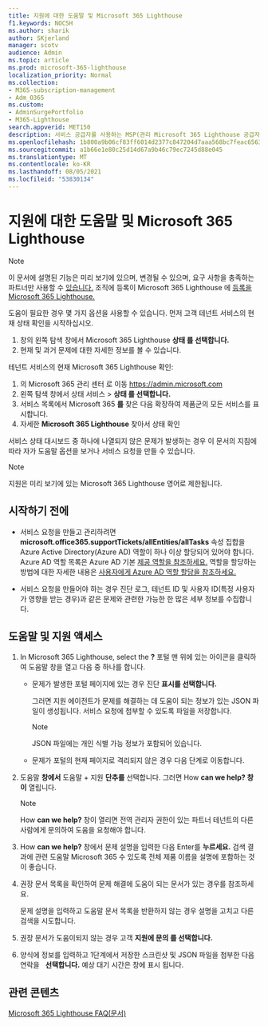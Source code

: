 ```yaml
---
title: 지원에 대한 도움말 및 Microsoft 365 Lighthouse
f1.keywords: NOCSH
ms.author: sharik
author: SKjerland
manager: scotv
audience: Admin
ms.topic: article
ms.prod: microsoft-365-lighthouse
localization_priority: Normal
ms.collection:
- M365-subscription-management
- Adm_O365
ms.custom:
- AdminSurgePortfolio
- M365-Lighthouse
search.appverid: MET150
description: 서비스 공급자를 사용하는 MSP(관리 Microsoft 365 Lighthouse 공급자)의 경우 도움말 및 지원을 받을 수 있는 방법을 알아보고자 합니다.
ms.openlocfilehash: 1b800a9b06cf83ff6014d2377c847204d7aaa568bc7feac65631adec22772ccc
ms.sourcegitcommit: a1b66e1e80c25d14d67a9b46c79ec7245d88e045
ms.translationtype: MT
ms.contentlocale: ko-KR
ms.lasthandoff: 08/05/2021
ms.locfileid: "53830134"
---
```

# <a name="get-help-and-support-for-microsoft-365-lighthouse"></a>지원에 대한 도움말 및 Microsoft 365 Lighthouse 

> [!NOTE]
> 이 문서에 설명된 기능은 미리 보기에 있으며, 변경될 수 있으며, 요구 사항을 충족하는 파트너만 사용할 수 [있습니다.](m365-lighthouse-requirements.md) 조직에 등록이 Microsoft 365 Lighthouse 에 [등록을 Microsoft 365 Lighthouse.](m365-lighthouse-sign-up.md)

도움이 필요한 경우 몇 가지 옵션을 사용할 수 있습니다. 먼저 고객 테넌트 서비스의 현재 상태 확인을 시작하십시오.

1. 창의 왼쪽 탐색 창에서 Microsoft 365 Lighthouse **상태 를 선택합니다.**
2. 현재 및 과거 문제에 대한 자세한 정보를 볼 수 있습니다.

테넌트 서비스의 현재 Microsoft 365 Lighthouse 확인:

1. 의 Microsoft 365 관리 센터 로 이동 <a href="https://go.microsoft.com/fwlink/p/?linkid=2024339" target="_blank">https://admin.microsoft.com</a>
2. 왼쪽 탐색 창에서 상태 서비스  >  **상태 를 선택합니다.**
3. 서비스 목록에서 Microsoft 365 **를** 찾은 다음 확장하여 제품군의 모든 서비스를 표시합니다.
4. 자세한 **Microsoft 365 Lighthouse** 찾아서 상태 확인

서비스 상태 대시보드 중 하나에 나열되지 않은 문제가 발생하는 경우 이 문서의 지침에 따라 자가 도움말 옵션을 보거나 서비스 요청을 만들 수 있습니다.

> [!NOTE]
> 지원은 미리 보기에 있는 Microsoft 365 Lighthouse 영어로 제한됩니다.

## <a name="before-you-begin"></a>시작하기 전에

- 서비스 요청을 만들고 관리하려면 **microsoft.office365.supportTickets/allEntities/allTasks** 속성 집합을 Azure Active Directory(Azure AD) 역할이 하나 이상 할당되어 있어야 합니다. Azure AD 역할 목록은 Azure AD 기본 [제공 역할을 참조하세요.](/azure/active-directory/roles/permissions-reference) 역할을 할당하는 방법에 대한 자세한 내용은 [사용자에게 Azure AD 역할 할당을 참조하세요.](/azure/active-directory/roles/manage-roles-portal)

- 서비스 요청을 만들어야 하는 경우 진단 로그, 테넌트 ID 및 사용자 ID(특정 사용자가 영향을 받는 경우)과 같은 문제와 관련한 가능한 한 많은 세부 정보를 수집합니다.

## <a name="access-help-and-support"></a>도움말 및 지원 액세스

1.  In Microsoft 365 Lighthouse, select the **?** 포털 맨 위에 있는 아이콘을  클릭하여 도움말 창을 열고 다음 중 하나를 합니다.
    
    -  문제가 발생한 포털 페이지에 있는 경우 진단 **표시를 선택합니다.**

        그러면 지원 에이전트가 문제를 해결하는 데 도움이 되는 정보가 있는 JSON 파일이 생성됩니다. 서비스 요청에 첨부할 수 있도록 파일을 저장합니다.

        > [!NOTE]
        > JSON 파일에는 개인 식별 가능 정보가 포함되어 있습니다.

    -  문제가 포털의 현재 페이지로 격리되지 않은 경우 다음 단계로 이동합니다.

2.  도움말 **창에서** 도움말 + 지원 **단추를** 선택합니다. 그러면 How **can we help? 창이** 열립니다.

    > [!NOTE]
    > How **can we help?** 창이 열리면 전역 관리자 권한이 있는 파트너 테넌트의 다른 사람에게 문의하여 도움을 요청해야 합니다.

3.  How **can we help?** 창에서 문제 설명을 입력한 다음 Enter를 **누르세요.** 검색 결과에 관련 도움말  Microsoft 365 수 있도록 전체 제품 이름을 설명에 포함하는 것이 좋습니다.

4.  권장 문서 목록을 확인하여 문제 해결에 도움이 되는 문서가 있는 경우를 참조하세요.

    문제 설명을 입력하고 도움말 문서 목록을 반환하지 않는 경우 설명을 고치고 다른 검색을 시도합니다.

5.  권장 문서가 도움이되지 않는 경우 고객 **지원에 문의 를 선택합니다.**

6.  양식에 정보를 입력하고 1단계에서 저장한 스크린샷 및 JSON 파일을 첨부한 다음 연락을 &nbsp; **선택합니다.** 예상 대기 시간은 창에 표시 됩니다.

## <a name="related-content"></a>관련 콘텐츠

[Microsoft 365 Lighthouse FAQ(문서)](m365-lighthouse-faq.yml)
